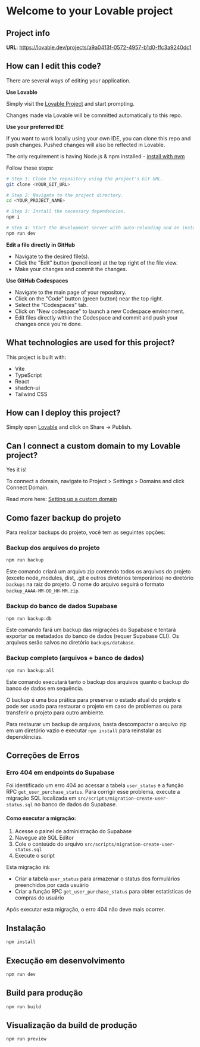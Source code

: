 # Welcome to your Lovable project

## Project info

**URL**: https://lovable.dev/projects/a9a0413f-0572-4957-b1d0-ffc3a9240dc1

## How can I edit this code?

There are several ways of editing your application.

**Use Lovable**

Simply visit the [Lovable Project](https://lovable.dev/projects/a9a0413f-0572-4957-b1d0-ffc3a9240dc1) and start prompting.

Changes made via Lovable will be committed automatically to this repo.

**Use your preferred IDE**

If you want to work locally using your own IDE, you can clone this repo and push changes. Pushed changes will also be reflected in Lovable.

The only requirement is having Node.js & npm installed - [install with nvm](https://github.com/nvm-sh/nvm#installing-and-updating)

Follow these steps:

```sh
# Step 1: Clone the repository using the project's Git URL.
git clone <YOUR_GIT_URL>

# Step 2: Navigate to the project directory.
cd <YOUR_PROJECT_NAME>

# Step 3: Install the necessary dependencies.
npm i

# Step 4: Start the development server with auto-reloading and an instant preview.
npm run dev
```

**Edit a file directly in GitHub**

- Navigate to the desired file(s).
- Click the "Edit" button (pencil icon) at the top right of the file view.
- Make your changes and commit the changes.

**Use GitHub Codespaces**

- Navigate to the main page of your repository.
- Click on the "Code" button (green button) near the top right.
- Select the "Codespaces" tab.
- Click on "New codespace" to launch a new Codespace environment.
- Edit files directly within the Codespace and commit and push your changes once you're done.

## What technologies are used for this project?

This project is built with:

- Vite
- TypeScript
- React
- shadcn-ui
- Tailwind CSS

## How can I deploy this project?

Simply open [Lovable](https://lovable.dev/projects/a9a0413f-0572-4957-b1d0-ffc3a9240dc1) and click on Share -> Publish.

## Can I connect a custom domain to my Lovable project?

Yes it is!

To connect a domain, navigate to Project > Settings > Domains and click Connect Domain.

Read more here: [Setting up a custom domain](https://docs.lovable.dev/tips-tricks/custom-domain#step-by-step-guide)

## Como fazer backup do projeto

Para realizar backups do projeto, você tem as seguintes opções:

### Backup dos arquivos do projeto

```sh
npm run backup
```

Este comando criará um arquivo zip contendo todos os arquivos do projeto (exceto node_modules, dist, .git e outros diretórios temporários) no diretório `backups` na raiz do projeto. O nome do arquivo seguirá o formato `backup_AAAA-MM-DD_HH-MM.zip`.

### Backup do banco de dados Supabase

```sh
npm run backup:db
```

Este comando fará um backup das migrações do Supabase e tentará exportar os metadados do banco de dados (requer Supabase CLI). Os arquivos serão salvos no diretório `backups/database`.

### Backup completo (arquivos + banco de dados)

```sh
npm run backup:all
```

Este comando executará tanto o backup dos arquivos quanto o backup do banco de dados em sequência.

O backup é uma boa prática para preservar o estado atual do projeto e pode ser usado para restaurar o projeto em caso de problemas ou para transferir o projeto para outro ambiente.

Para restaurar um backup de arquivos, basta descompactar o arquivo zip em um diretório vazio e executar `npm install` para reinstalar as dependências.

## Correções de Erros

### Erro 404 em endpoints do Supabase

Foi identificado um erro 404 ao acessar a tabela `user_status` e a função RPC `get_user_purchase_status`. Para corrigir esse problema, execute a migração SQL localizada em `src/scripts/migration-create-user-status.sql` no banco de dados do Supabase.

#### Como executar a migração:

1. Acesse o painel de administração do Supabase
2. Navegue até SQL Editor
3. Cole o conteúdo do arquivo `src/scripts/migration-create-user-status.sql`
4. Execute o script

Esta migração irá:
- Criar a tabela `user_status` para armazenar o status dos formulários preenchidos por cada usuário
- Criar a função RPC `get_user_purchase_status` para obter estatísticas de compras do usuário

Após executar esta migração, o erro 404 não deve mais ocorrer.

## Instalação

```bash
npm install
```

## Execução em desenvolvimento

```bash
npm run dev
```

## Build para produção

```bash
npm run build
```

## Visualização da build de produção

```bash
npm run preview
```

